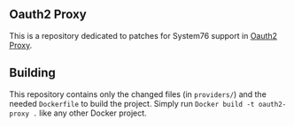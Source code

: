 ## Oauth2 Proxy

This is a repository dedicated to patches for System76 support in
[Oauth2 Proxy](https://github.com/oauth2-proxy/oauth2-proxy).

## Building

This repository contains only the changed files (in `providers/`) and the needed `Dockerfile` to build the project.
Simply run `Docker build -t oauth2-proxy .` like any other Docker project.
